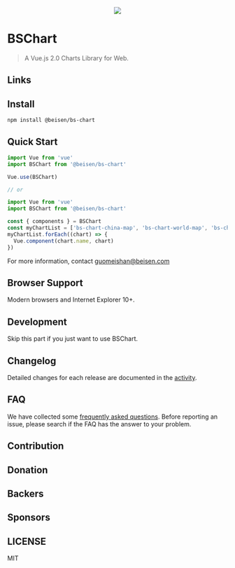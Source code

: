 <p align="center">
  <img src="http://gitlab.beisencorp.com/ux-cnpm/bs-charts/blob/master/static/bs-chart-logo.png">
</p>

# BSChart


> A Vue.js 2.0 Charts Library for Web.

## Links

## Install
```shell
npm install @beisen/bs-chart
```

## Quick Start
``` javascript
import Vue from 'vue'
import BSChart from '@beisen/bs-chart'

Vue.use(BSChart)

// or

import Vue from 'vue'
import BSChart from '@beisen/bs-chart'

const { components } = BSChart
const myChartList = ['bs-chart-china-map', 'bs-chart-world-map', 'bs-chart-diagram', ...]
myChartList.forEach((chart) => {
  Vue.component(chart.name, chart)
})
```
For more information, contact <guomeishan@beisen.com>

## Browser Support
Modern browsers and Internet Explorer 10+.

## Development
Skip this part if you just want to use BSChart.

## Changelog
Detailed changes for each release are documented in the [activity](http://gitlab.beisencorp.com/ux/ux-hawkeye-surveillance/activity).

## FAQ
We have collected some [frequently asked questions](http://gitlab.beisencorp.com/ux/ux-hawkeye-surveillance/issues/). Before reporting an issue, please search if the FAQ has the answer to your problem.

## Contribution

## Donation

## Backers

## Sponsors

## LICENSE
MIT
